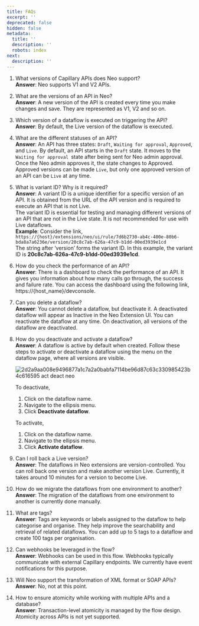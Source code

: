 ```yaml
---
title: FAQs
excerpt: ''
deprecated: false
hidden: false
metadata:
  title: ''
  description: ''
  robots: index
next:
  description: ''
---
```

1. What versions of Capillary APIs does Neo support?\
   **Answer**: Neo supports V1 and V2 APIs.
2. What are the versions of an API in Neo?\
   **Answer**: A new version of the API is created every time you make changes and save. They are represented as V1, V2 and so on.
3. Which version of a dataflow is executed on triggering the API?\
   **Answer**: By default, the Live version of the dataflow is executed.
4. What are the different statuses of an API?\
   **Answer**: An API has three states: `Draft`, `Waiting for approval`, `Approved`, and `Live`. By default, an API starts in the `Draft` state. It moves to the `Waiting for approval `state after being sent for Neo admin approval. Once the Neo admin approves it, the state changes to Approved.\
   Approved versions can be made `Live`, but only one approved version of an API can be `Live` at any time.
5. What is variant ID? Why is it required?\
   **Answer**: A variant ID is a unique identifier for a specific version of an API. It is obtained from the URL of the API version and is required to execute an API that is not Live.\
   The variant ID is essential for testing and managing different versions of an API that are not in the Live state. It is not recommended for use with Live dataflows.\
   **Example**: Consider the link, `https://{host}/extensions/neo/ui/rule/7d6b2730-ab4c-400e-80b6-bda8a7a6236e/version/20c8c7ab-626a-47c9-b1dd-00ed3939e1cd`\
   The string after ‘version’ forms the variant ID. In this example, the variant ID is **20c8c7ab-626a-47c9-b1dd-00ed3939e1cd**.
6. How do you check the performance of an API?\
   **Answer**:  There is a dashboard to check the performance of an API. It gives you information about how many calls go through, the success and failure rate. You can access the dashboard using the following link,\
   https://\{host\_name}/devconsole.
7. Can you delete a dataflow?\
   **Answer**: You cannot delete a dataflow, but deactivate it. A deactivated dataflow will appear as Inactive in the Neo Extension UI. You can reactivate the dataflow at any time. On deactivation, all versions of the dataflow are deactivated.
8. How do you deactivate and activate a dataflow?\
   **Answer**: A dataflow is active by default when created. Follow these steps to activate or deactivate a dataflow using the menu on the dataflow page, where all versions are visible.

   ![2d2a9aa008e9496877a1c7a2a0babfa7114be96d87c63c330985423b4c616595 act deact neo](https://files.readme.io/2d2a9aa008e9496877a1c7a2a0babfa7114be96d87c63c330985423b4c616595-act_deact_neo.png)

   To deactivate,

   1. Click on the dataflow name.
   2. Navigate to the ellipsis menu.
   3. Click **Deactivate dataflow**.

   To activate,

   1. Click on the dataflow name.
   2. Navigate to the ellipsis menu.
   3. Click **Activate dataflow**.
9. Can I roll back a Live version?\
   **Answer**: The dataflows in Neo extensions are version-controlled. You can roll back one version and make another version Live. Currently, it takes around 10 minutes for a version to become Live.
10. How do we migrate the dataflows from one environment to another?\
    **Answer**: The migration of the dataflows from one environment to another is currently done manually.
11. What are tags?\
    **Answer**: Tags are keywords or labels assigned to the dataflow to help categorise and organise. They help improve the searchability and retrieval of related dataflows. You can add up to 5 tags to a dataflow and create 100 tags per organisation.
12. Can webhooks be leveraged in the flow?\
    **Answer**: Webhooks can be used in this flow. Webhooks typically communicate with external Capillary endpoints. We currently have event notifications for this purpose.
13. Will Neo support the transformation of XML format or SOAP APIs?\
    **Answer**: No, not at this point.
14. How to ensure atomicity while working with multiple APIs and a database?\
    **Answer**: Transaction-level atomicity is managed by the flow design. Atomicity across APIs is not yet supported.
